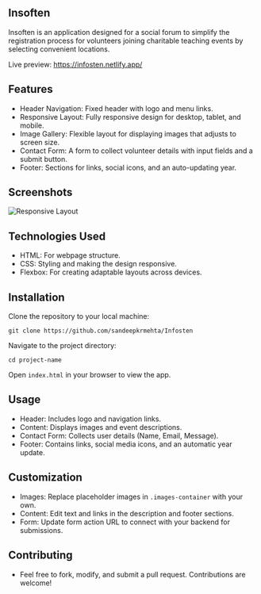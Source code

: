 ## Insoften

Insoften is an application designed for a social forum to simplify the registration process for volunteers joining charitable teaching events by selecting convenient locations.

Live preview: https://infosten.netlify.app/

## Features
- Header Navigation: Fixed header with logo and menu links.
- Responsive Layout: Fully responsive design for desktop, tablet, and mobile.
- Image Gallery: Flexible layout for displaying images that adjusts to screen size.
- Contact Form: A form to collect volunteer details with input fields and a submit button.
- Footer: Sections for links, social icons, and an auto-updating year.

## Screenshots
![Responsive Layout](https://res.cloudinary.com/dbgvjxepr/image/upload/v1732457265/Screenshot_2024-11-24_181740_oyrq1i.png)

## Technologies Used
- HTML: For webpage structure.
- CSS: Styling and making the design responsive.
- Flexbox: For creating adaptable layouts across devices.

## Installation
Clone the repository to your local machine:

    git clone https://github.com/sandeepkrmehta/Infosten

Navigate to the project directory:

    cd project-name

Open `index.html` in your browser to view the app.

## Usage
- Header: Includes logo and navigation links.
- Content: Displays images and event descriptions.
- Contact Form: Collects user details (Name, Email, Message).
- Footer: Contains links, social media icons, and an automatic year update.

## Customization
- Images: Replace placeholder images in `.images-container` with your own.
- Content: Edit text and links in the description and footer sections.
- Form: Update form action URL to connect with your backend for submissions.

## Contributing
- Feel free to fork, modify, and submit a pull request. Contributions are welcome!
